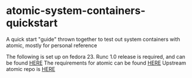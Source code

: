 # atomic-system-containers-quickstart
A quick start "guide" thrown together to test out system containers with atomic, mostly for personal reference

The following is set up on fedora 23. Runc 1.0 release is required, and can be found [HERE](https://github.com/opencontainers/runc)
The requirements for atomic can be found [HERE](http://pkgs.fedoraproject.org/cgit/rpms/atomic.git/tree/atomic.spec)
Upstream atomic repo is [HERE](https://github.com/projectatomic/atomic)
